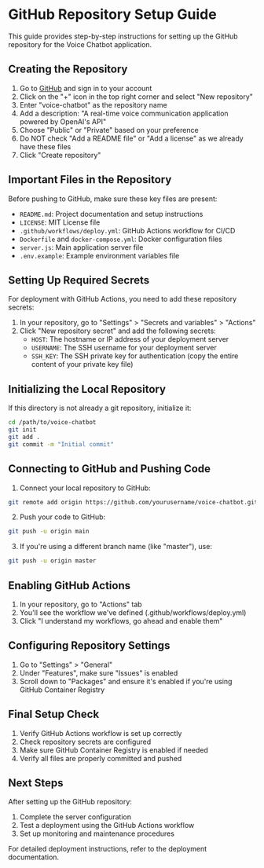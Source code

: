 # GitHub Repository Setup Guide

This guide provides step-by-step instructions for setting up the GitHub repository for the Voice Chatbot application.

## Creating the Repository

1. Go to [GitHub](https://github.com) and sign in to your account
2. Click on the "+" icon in the top right corner and select "New repository"
3. Enter "voice-chatbot" as the repository name
4. Add a description: "A real-time voice communication application powered by OpenAI's API"
5. Choose "Public" or "Private" based on your preference
6. Do NOT check "Add a README file" or "Add a license" as we already have these files
7. Click "Create repository"

## Important Files in the Repository

Before pushing to GitHub, make sure these key files are present:

- `README.md`: Project documentation and setup instructions
- `LICENSE`: MIT License file
- `.github/workflows/deploy.yml`: GitHub Actions workflow for CI/CD
- `Dockerfile` and `docker-compose.yml`: Docker configuration files
- `server.js`: Main application server file
- `.env.example`: Example environment variables file

## Setting Up Required Secrets

For deployment with GitHub Actions, you need to add these repository secrets:

1. In your repository, go to "Settings" > "Secrets and variables" > "Actions"
2. Click "New repository secret" and add the following secrets:
   - `HOST`: The hostname or IP address of your deployment server
   - `USERNAME`: The SSH username for your deployment server
   - `SSH_KEY`: The SSH private key for authentication (copy the entire content of your private key file)

## Initializing the Local Repository

If this directory is not already a git repository, initialize it:

```bash
cd /path/to/voice-chatbot
git init
git add .
git commit -m "Initial commit"
```

## Connecting to GitHub and Pushing Code

1. Connect your local repository to GitHub:

```bash
git remote add origin https://github.com/yourusername/voice-chatbot.git
```

2. Push your code to GitHub:

```bash
git push -u origin main
```

3. If you're using a different branch name (like "master"), use:

```bash
git push -u origin master
```

## Enabling GitHub Actions

1. In your repository, go to "Actions" tab
2. You'll see the workflow we've defined (.github/workflows/deploy.yml)
3. Click "I understand my workflows, go ahead and enable them"

## Configuring Repository Settings

1. Go to "Settings" > "General"
2. Under "Features", make sure "Issues" is enabled
3. Scroll down to "Packages" and ensure it's enabled if you're using GitHub Container Registry

## Final Setup Check

1. Verify GitHub Actions workflow is set up correctly
2. Check repository secrets are configured
3. Make sure GitHub Container Registry is enabled if needed
4. Verify all files are properly committed and pushed

## Next Steps

After setting up the GitHub repository:

1. Complete the server configuration
2. Test a deployment using the GitHub Actions workflow
3. Set up monitoring and maintenance procedures

For detailed deployment instructions, refer to the deployment documentation.
